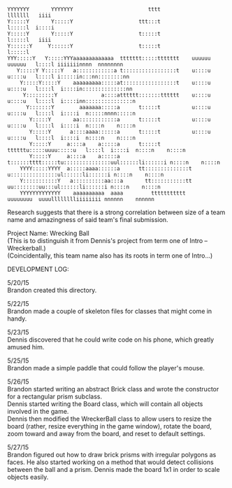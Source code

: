 ```
YYYYYYY       YYYYYYY                        tttt                            lllllll   iiii                   
Y:::::Y       Y:::::Y                     ttt:::t                            l:::::l  i::::i                  
Y:::::Y       Y:::::Y                     t:::::t                            l:::::l   iiii                   
Y::::::Y     Y::::::Y                     t:::::t                            l:::::l                          
YYY:::::Y   Y:::::YYYaaaaaaaaaaaaa  ttttttt:::::ttttttt    uuuuuu    uuuuuu   l::::l iiiiiiinnnn  nnnnnnnn    
   Y:::::Y Y:::::Y   a::::::::::::a t:::::::::::::::::t    u::::u    u::::u   l::::l i:::::in:::nn::::::::nn  
    Y:::::Y:::::Y    aaaaaaaaa:::::at:::::::::::::::::t    u::::u    u::::u   l::::l  i::::in::::::::::::::nn 
     Y:::::::::Y              a::::atttttt:::::::tttttt    u::::u    u::::u   l::::l  i::::inn:::::::::::::::n
      Y:::::::Y        aaaaaaa:::::a      t:::::t          u::::u    u::::u   l::::l  i::::i  n:::::nnnn:::::n
       Y:::::Y       aa::::::::::::a      t:::::t          u::::u    u::::u   l::::l  i::::i  n::::n    n::::n
       Y:::::Y      a::::aaaa::::::a      t:::::t          u::::u    u::::u   l::::l  i::::i  n::::n    n::::n
       Y:::::Y     a::::a    a:::::a      t:::::t    ttttttu:::::uuuu:::::u   l::::l  i::::i  n::::n    n::::n
       Y:::::Y     a::::a    a:::::a      t::::::tttt:::::tu:::::::::::::::uul::::::li::::::i n::::n    n::::n
    YYYY:::::YYYY  a:::::aaaa::::::a      tt::::::::::::::t u:::::::::::::::ul::::::li::::::i n::::n    n::::n
    Y:::::::::::Y   a::::::::::aa:::a       tt:::::::::::tt  uu::::::::uu:::ul::::::li::::::i n::::n    n::::n
    YYYYYYYYYYYYY    aaaaaaaaaa  aaaa         ttttttttttt      uuuuuuuu  uuuulllllllliiiiiiii nnnnnn    nnnnnn
```

Research suggests that there is a strong correlation between size of a team name and amazingness of said team's
final submission.

Project Name: Wrecking Ball<br />
(This is to distinguish it from Dennis's project from term one of Intro – Wreckerball.)<br />
(Coincidentally, this team name also has its roots in term one of Intro...)<br />


DEVELOPMENT LOG:<br />

5/20/15<br />
Brandon created this directory.

5/22/15<br />
Brandon made a couple of skeleton files for classes that might come in handy.

5/23/15<br />
Dennis discovered that he could write code on his phone, which greatly amused him.

5/25/15<br />
Brandon made a simple paddle that could follow the player's mouse.

5/26/15<br />
Brandon started writing an abstract Brick class and wrote the constructor for a rectangular prism subclass.<br />
Dennis started writing the Board class, which will contain all objects involved in the game.<br />
Dennis then modified the WreckerBall class to allow users to resize the board (rather, resize everything in
the game window), rotate the board, zoom toward and away from the board, and reset to default settings.

5/27/15<br />
Brandon figured out how to draw brick prisms with irregular polygons as faces. He also started working on a method that would detect collisions between the ball and a prism.
Dennis made the board 1x1 in order to scale objects easily.